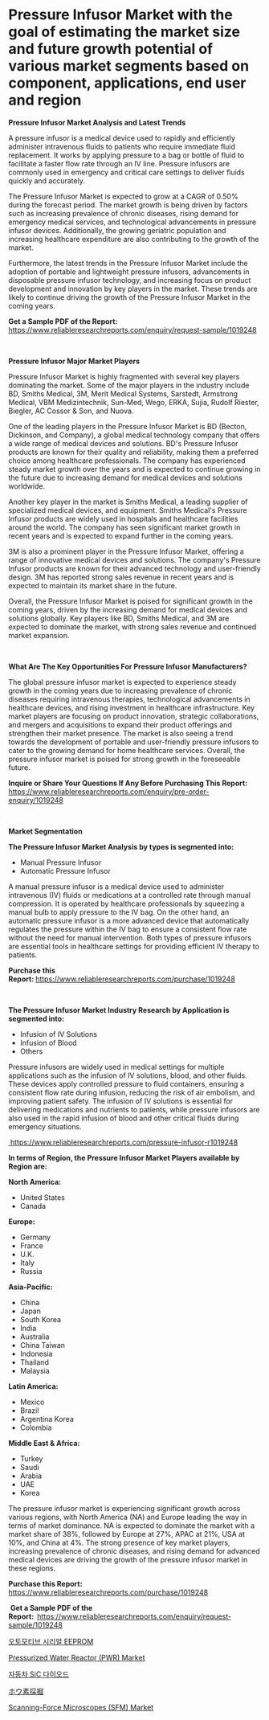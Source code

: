 <p><h1>Pressure Infusor Market with the goal of estimating the market size and future growth potential of various market segments based on component, applications, end user and region</h1></p><p><strong>Pressure Infusor Market Analysis and Latest Trends</strong></p>
<p><p>A pressure infusor is a medical device used to rapidly and efficiently administer intravenous fluids to patients who require immediate fluid replacement. It works by applying pressure to a bag or bottle of fluid to facilitate a faster flow rate through an IV line. Pressure infusors are commonly used in emergency and critical care settings to deliver fluids quickly and accurately.</p><p>The Pressure Infusor Market is expected to grow at a CAGR of 0.50% during the forecast period. The market growth is being driven by factors such as increasing prevalence of chronic diseases, rising demand for emergency medical services, and technological advancements in pressure infusor devices. Additionally, the growing geriatric population and increasing healthcare expenditure are also contributing to the growth of the market.</p><p>Furthermore, the latest trends in the Pressure Infusor Market include the adoption of portable and lightweight pressure infusors, advancements in disposable pressure infusor technology, and increasing focus on product development and innovation by key players in the market. These trends are likely to continue driving the growth of the Pressure Infusor Market in the coming years.</p></p>
<p><strong>Get a Sample PDF of the Report:&nbsp;</strong> <a href="https://www.reliableresearchreports.com/enquiry/request-sample/1019248">https://www.reliableresearchreports.com/enquiry/request-sample/1019248</a></p>
<p>&nbsp;</p>
<p><strong>Pressure Infusor Major Market Players</strong></p>
<p><p>Pressure Infusor Market is highly fragmented with several key players dominating the market. Some of the major players in the industry include BD, Smiths Medical, 3M, Merit Medical Systems, Sarstedt, Armstrong Medical, VBM Medizintechnik, Sun-Med, Wego, ERKA, Sujia, Rudolf Riester, Biegler, AC Cossor & Son, and Nuova.</p><p>One of the leading players in the Pressure Infusor Market is BD (Becton, Dickinson, and Company), a global medical technology company that offers a wide range of medical devices and solutions. BD's Pressure Infusor products are known for their quality and reliability, making them a preferred choice among healthcare professionals. The company has experienced steady market growth over the years and is expected to continue growing in the future due to increasing demand for medical devices and solutions worldwide.</p><p>Another key player in the market is Smiths Medical, a leading supplier of specialized medical devices, and equipment. Smiths Medical's Pressure Infusor products are widely used in hospitals and healthcare facilities around the world. The company has seen significant market growth in recent years and is expected to expand further in the coming years.</p><p>3M is also a prominent player in the Pressure Infusor Market, offering a range of innovative medical devices and solutions. The company's Pressure Infusor products are known for their advanced technology and user-friendly design. 3M has reported strong sales revenue in recent years and is expected to maintain its market share in the future.</p><p>Overall, the Pressure Infusor Market is poised for significant growth in the coming years, driven by the increasing demand for medical devices and solutions globally. Key players like BD, Smiths Medical, and 3M are expected to dominate the market, with strong sales revenue and continued market expansion.</p></p>
<p>&nbsp;</p>
<p><strong>What Are The Key Opportunities For Pressure Infusor Manufacturers?</strong></p>
<p><p>The global pressure infusor market is expected to experience steady growth in the coming years due to increasing prevalence of chronic diseases requiring intravenous therapies, technological advancements in healthcare devices, and rising investment in healthcare infrastructure. Key market players are focusing on product innovation, strategic collaborations, and mergers and acquisitions to expand their product offerings and strengthen their market presence. The market is also seeing a trend towards the development of portable and user-friendly pressure infusors to cater to the growing demand for home healthcare services. Overall, the pressure infusor market is poised for strong growth in the foreseeable future.</p></p>
<p><strong>Inquire or Share Your Questions If Any Before Purchasing This Report:</strong> <a href="https://www.reliableresearchreports.com/enquiry/pre-order-enquiry/1019248">https://www.reliableresearchreports.com/enquiry/pre-order-enquiry/1019248</a></p>
<p>&nbsp;</p>
<p><strong>Market Segmentation</strong></p>
<p><strong>The Pressure Infusor Market Analysis by types is segmented into:</strong></p>
<p><ul><li>Manual Pressure Infusor</li><li>Automatic Pressure Infusor</li></ul></p>
<p><p>A manual pressure infusor is a medical device used to administer intravenous (IV) fluids or medications at a controlled rate through manual compression. It is operated by healthcare professionals by squeezing a manual bulb to apply pressure to the IV bag. On the other hand, an automatic pressure infusor is a more advanced device that automatically regulates the pressure within the IV bag to ensure a consistent flow rate without the need for manual intervention. Both types of pressure infusors are essential tools in healthcare settings for providing efficient IV therapy to patients.</p></p>
<p><strong>Purchase this Report:&nbsp;</strong><a href="https://www.reliableresearchreports.com/purchase/1019248">https://www.reliableresearchreports.com/purchase/1019248</a></p>
<p>&nbsp;</p>
<p><strong>The Pressure Infusor Market Industry Research by Application is segmented into:</strong></p>
<p><ul><li>Infusion of IV Solutions</li><li>Infusion of Blood</li><li>Others</li></ul></p>
<p><p>Pressure infusors are widely used in medical settings for multiple applications such as the infusion of IV solutions, blood, and other fluids. These devices apply controlled pressure to fluid containers, ensuring a consistent flow rate during infusion, reducing the risk of air embolism, and improving patient safety. The infusion of IV solutions is essential for delivering medications and nutrients to patients, while pressure infusors are also used in the rapid infusion of blood and other critical fluids during emergency situations.</p></p>
<p><a href="https://www.reliableresearchreports.com/pressure-infusor-r1019248">&nbsp;https://www.reliableresearchreports.com/pressure-infusor-r1019248</a></p>
<p><strong>In terms of Region, the Pressure Infusor Market Players available by Region are:</strong></p>
<p>
    <p> <strong> North America: </strong>
        <ul>
            <li>United States</li>
            <li>Canada</li>
        </ul>
        </p> 
    <p> <strong> Europe: </strong>
        <ul>
            <li>Germany</li>
            <li>France</li>
            <li>U.K.</li>
            <li>Italy</li>
            <li>Russia</li>
        </ul>
        </p> 
    <p> <strong> Asia-Pacific: </strong>
        <ul>
            <li>China</li>
            <li>Japan</li>
            <li>South Korea</li>
            <li>India</li>
            <li>Australia</li>
            <li>China Taiwan</li>
            <li>Indonesia</li>
            <li>Thailand</li>
            <li>Malaysia</li>
        </ul>
        </p> 
    <p> <strong> Latin America: </strong>
        <ul>
            <li>Mexico</li>
            <li>Brazil</li>
            <li>Argentina Korea</li>
            <li>Colombia</li>
        </ul>
        </p> 
    <p> <strong> Middle East & Africa: </strong>
        <ul>
            <li>Turkey</li>
            <li>Saudi</li>
            <li>Arabia</li>
            <li>UAE</li>
            <li>Korea</li>
        </ul>
    </p>
    </p>
<p><p>The pressure infusor market is experiencing significant growth across various regions, with North America (NA) and Europe leading the way in terms of market dominance. NA is expected to dominate the market with a market share of 38%, followed by Europe at 27%, APAC at 21%, USA at 10%, and China at 4%. The strong presence of key market players, increasing prevalence of chronic diseases, and rising demand for advanced medical devices are driving the growth of the pressure infusor market in these regions.</p></p>
<p><strong>Purchase this Report: </strong><a href="https://www.reliableresearchreports.com/purchase/1019248">https://www.reliableresearchreports.com/purchase/1019248</a></p>
<p>&nbsp;<strong>Get a Sample PDF of the Report:&nbsp;&nbsp;</strong><a href="https://www.reliableresearchreports.com/enquiry/request-sample/1019248">https://www.reliableresearchreports.com/enquiry/request-sample/1019248</a></p>
<p><strong></strong></p>
<p><p><a href="https://github.com/EthaWolf/Market-Research-Report-List-1/blob/main/1714786179941.md">오토모티브 시리얼 EEPROM</a></p><p><a href="https://github.com/provorikovar/Market-Research-Report-List-5/blob/main/pressurized-water-reactor-pwr-market.md">Pressurized Water Reactor (PWR) Market</a></p><p><a href="https://github.com/kvbohdfy111/Market-Research-Report-List-1/blob/main/2934276179942.md">자동차 SiC 다이오드</a></p><p><a href="https://github.com/tubbs463/Market-Research-Report-List-1/blob/main/2610169166767.md">ホウ素採掘</a></p><p><a href="https://github.com/CliffMedina6/Market-Research-Report-List-5/blob/main/scanning-force-microscopes-sfm-market.md">Scanning-Force Microscopes (SFM) Market</a></p></p>